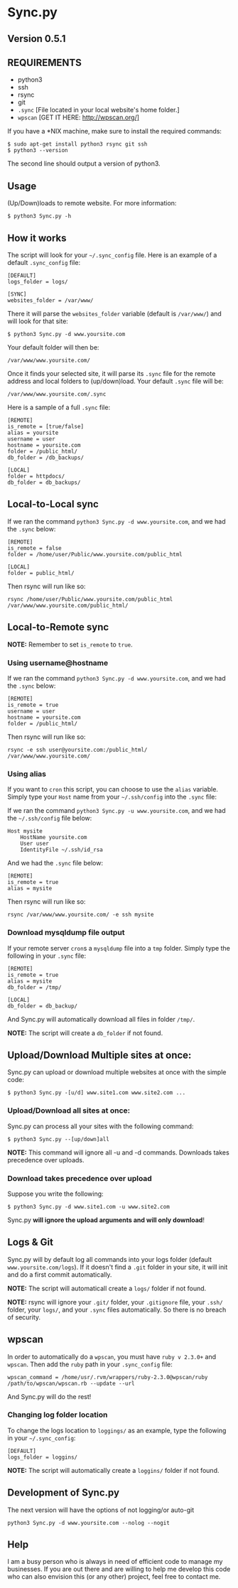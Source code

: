 # Sync.py

## Version 0.5.1

## REQUIREMENTS

* python3
* ssh
* rsync
* git
* `.sync` [File located in your local website's home folder.]
* `wpscan` [GET IT HERE: http://wpscan.org/]

If you have a \*NIX machine, make sure to install the required commands:

	$ sudo apt-get install python3 rsync git ssh
	$ python3 --version

The second line should output a version of python3.

## Usage

(Up/Down)loads to remote website. For more information:

	$ python3 Sync.py -h

## How it works

The script will look for your `~/.sync_config` file. Here is an example of a default `.sync_config` file:

	[DEFAULT]
	logs_folder = logs/
	
	[SYNC]
	websites_folder = /var/www/

There it will parse the `websites_folder` variable (default is `/var/www/`) and will look for that site:

	$ python3 Sync.py -d www.yoursite.com

Your default folder will then be:

	/var/www/www.yoursite.com/

Once it finds your selected site, it will parse its `.sync` file for the remote address and local folders to (up/down)load. Your default `.sync` file will be:

	/var/www/www.yoursite.com/.sync

Here is a sample of a full `.sync` file:

	[REMOTE]
	is_remote = [true/false]
	alias = yoursite
	username = user
	hostname = yoursite.com
	folder = /public_html/
	db_folder = /db_backups/
	
	[LOCAL]
	folder = httpdocs/
	db_folder = db_backups/

## Local-to-Local sync

If we ran the command `python3 Sync.py -d www.yoursite.com`, and we had the `.sync` below:

	[REMOTE]
	is_remote = false
	folder = /home/user/Public/www.yoursite.com/public_html
	
	[LOCAL]
	folder = public_html/

Then rsync will run like so:

	rsync /home/user/Public/www.yoursite.com/public_html /var/www/www.yoursite.com/public_html/

## Local-to-Remote sync

**NOTE:** Remember to set `is_remote` to `true`.

### Using username@hostname

If we ran the command `python3 Sync.py -d www.yoursite.com`, and we had the `.sync` below:

	[REMOTE]
	is_remote = true
	username = user
	hostname = yoursite.com
	folder = /public_html/

Then rsync will run like so:

	rsync -e ssh user@yoursite.com:/public_html/ /var/www/www.yoursite.com/

### Using alias

If you want to `cron` this script, you can choose to use the `alias` variable. Simply type your `Host` name from your `~/.ssh/config` into the `.sync` file:

If we ran the command `python3 Sync.py -u www.yoursite.com`, and we had the `~/.ssh/config` file below:

	Host mysite
		HostName yoursite.com
		User user
		IdentityFile ~/.ssh/id_rsa

And we had the `.sync` file below:

	[REMOTE]
	is_remote = true
	alias = mysite

Then rsync will run like so:

	rsync /var/www/www.yoursite.com/ -e ssh mysite

### Download mysqldump file output

If your remote server `cron`s a `mysqldump` file into a `tmp` folder. Simply type the following in your `.sync` file:

	[REMOTE]
	is_remote = true
	alias = mysite
	db_folder = /tmp/
	
	[LOCAL]
	db_folder = db_backup/

And Sync.py will automatically download all files in folder `/tmp/`.

**NOTE:** The script will create a `db_folder` if not found.

## Upload/Download Multiple sites at once:

Sync.py can upload or download multiple websites at once with the simple code:

	$ python3 Sync.py -[u/d] www.site1.com www.site2.com ...

### Upload/Download all sites at once:

Sync.py can process all your sites with the following command:

	$ python3 Sync.py --[up/down]all

**NOTE:** This command will ignore all -u and -d commands. Downloads takes precedence over uploads.

### Download takes precedence over upload

Suppose you write the following:

	$ python3 Sync.py -d www.site1.com -u www.site2.com

Sync.py **will ignore the upload arguments and will only download**!

## Logs & Git

Sync.py will by default log all commands into your logs folder (default `www.yoursite.com/logs`). If it doesn't find a `.git` folder in your site, it will init and do a first commit automatically.

**NOTE:** The script will automaticall create a `logs/` folder if not found.

**NOTE:** rsync will ignore your `.git/` folder, your `.gitignore` file, your `.ssh/` folder, your `logs/`, and your `.sync` files automatically. So there is no breach of security.

## wpscan

In order to automatically do a `wpscan`, you must have `ruby v 2.3.0+` and `wpscan`. Then add the `ruby` path in your `.sync_config` file:

	wpscan_command = /home/usr/.rvm/wrappers/ruby-2.3.0@wpscan/ruby /path/to/wpscan/wpscan.rb --update --url

And Sync.py will do the rest!

### Changing log folder location

To change the logs location to `loggings/` as an example, type the following in your `~/.sync_config`:

	[DEFAULT]
	logs_folder = loggins/

**NOTE:** The script will automatically create a `loggins/` folder if not found.

## Development of Sync.py

The next version will have the options of not logging/or auto-git

	python3 Sync.py -d www.yoursite.com --nolog --nogit

## Help

I am a busy person who is always in need of efficient code to manage my businesses. If you are out there and are willing to help me develop this code who can also envision this (or any other) project, feel free to contact me.
